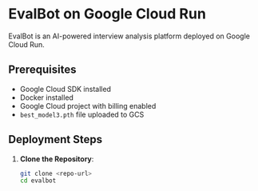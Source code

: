 # EvalBot on Google Cloud Run

EvalBot is an AI-powered interview analysis platform deployed on Google Cloud Run.

## Prerequisites
- Google Cloud SDK installed
- Docker installed
- Google Cloud project with billing enabled
- `best_model3.pth` file uploaded to GCS

## Deployment Steps

1. **Clone the Repository**:
   ```bash
   git clone <repo-url>
   cd evalbot